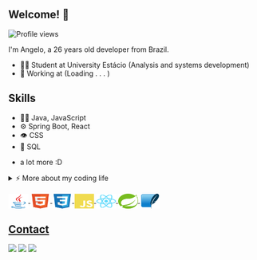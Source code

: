 ## Welcome! 👋
<p align="left"> <img src="https://komarev.com/ghpvc/?username=angelloantonnio&color=yellow" alt="Profile views" /> </p>
I'm Angelo, a 26 years old developer from Brazil.

- 👨‍💻 Student at University Estácio (Analysis and systems development)
- 💼 Working at (Loading . . . )

## Skills
- 👨‍💻 Java, JavaScript
- ⚙️ Spring Boot, React
- 👁️ CSS
- 💽 SQL
+ a lot more :D

<details>
<summary>⚡️ More about my coding life</summary>
<br />
<div>
    <a href="https://github.com/angelloantonnio">
     
   <img height="180em" src="https://github-readme-stats.vercel.app/api?username=angelloantonnio&show_icons=true&theme=tokyonight&include_all_commits=true&count_private=true"/>
   <img height="180em" src="https://github-readme-stats.vercel.app/api/top-langs/?username=angelloantonnio&layout=compact&langs_count=6&theme=tokyonight"/>
</div>
</details>

 <div style="display: inline_block"><br>
  <img align="center" alt="Java" height="30" width="40" src="https://github.com/devicons/devicon/blob/master/icons/java/java-original.svg">
  <img align="center" alt="HTML" height="30" width="40" src="https://raw.githubusercontent.com/devicons/devicon/master/icons/html5/html5-original.svg">
  <img align="center" alt="CSS" height="30" width="40" src="https://raw.githubusercontent.com/devicons/devicon/master/icons/css3/css3-original.svg">
  <img align="center" alt="Js" height="30" width="40" src="https://raw.githubusercontent.com/devicons/devicon/master/icons/javascript/javascript-plain.svg">
  <img align="center" alt="React" height="30" width="40" src="https://raw.githubusercontent.com/devicons/devicon/master/icons/react/react-original.svg">
  <img align="center" alt="Spring" height="30" width="40" src="https://raw.githubusercontent.com/devicons/devicon/master/icons/spring/spring-original.svg">
  <img align="center" alt="SQL" height="30" width="40" src="https://raw.githubusercontent.com/devicons/devicon/master/icons/sqlite/sqlite-original.svg">

</div>
 
## Contact

<div> 
  <a href="https://www.linkedin.com/in/angelloantonnio/" target="_blank"><img src="https://img.shields.io/badge/-LinkedIn-%230077B5?style=for-the-badge&logo=linkedin&logoColor=white" target="_blank"></a>
  <a href="https://instagram.com/angelloantonnio" target="_blank"><img src="https://img.shields.io/badge/-Instagram-%23E4405F?style=for-the-badge&logo=instagram&logoColor=white" target="_blank"></a>
  <a href = "mailto:angelio123@hotmail.com"><img src="https://img.shields.io/badge/-Outlook-%230078D4?style=for-the-badge&logo=microsoftoutlook&logoColor=white" target="_blank"></a>
  
</div>
